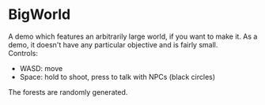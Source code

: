 # BigWorld
A demo which features an arbitrarily large world, if you want to make it. As a demo, it doesn't have any particular objective and is fairly small.
<br>Controls:
<ul><li>WASD: move</li><li>Space: hold to shoot, press to talk with NPCs (black circles)</li></ul>
The forests are randomly generated.
